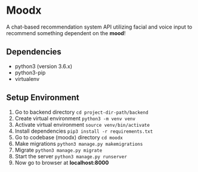 # Moodx

A chat-based recommendation system API utilizing facial and voice input to recommend something dependent on the **mood**!  

## Dependencies

- python3 (version 3.6.x)
- python3-pip
- virtualenv

## Setup Environment

1. Go to backend directory ```cd project-dir-path/backend```
2. Create virtual environment ```python3 -m venv venv```
3. Activate virtual environment ```source venv/bin/activate```
4. Install dependencies ```pip3 install -r requirements.txt```
5. Go to codebase (moodx) directory ```cd moodx```
6. Make migrations ```python3 manage.py makemigrations```
7. Migrate ```python3 manage.py migrate```
8. Start the server ```python3 manage.py runserver```
9. Now go to browser at **localhost:8000**
